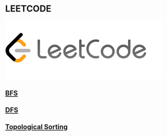 # LEETCODE
![Leetcode](./images/leetcode.png)
## [BFS](./src/BFS)
## [DFS](./src/DFS)
## [Topological Sorting](./src/Topological-Sorting)

